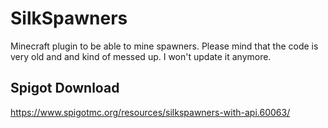 # SilkSpawners
Minecraft plugin to be able to mine spawners. Please mind that the code is very old and and kind of messed up. 
I won't update it anymore.

## Spigot Download
https://www.spigotmc.org/resources/silkspawners-with-api.60063/
